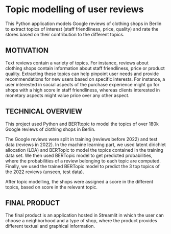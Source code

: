 # Topic modelling of user reviews

This Python application models Google reviews of clothing shops in Berlin to extract topics of interest (staff friendliness, price, quality) and rate the stores based on their contribution to the different topics.  

## MOTIVATION
Text reviews contain a variety of topics. For instance, reviews about clothing shops contain information about staff friendliness, price or product quality. Extracting these topics can help pinpoint user needs and provide recommendations for new users based on specific interests. For instance, a user interested in social aspects of the purchase experience might go for shops with a high score in staff friendliness, whereas clients interested in monetary aspects might value price over any other aspect.

## TECHNICAL OVERVIEW
This project used Python and BERTtopic to model the topics of over 180k Google reviews of clothing shops in Berlin.

The Google reviews were split in training (reviews before 2022) and test data (reviews in 2022). In the machine learning part, we used latent dirichlet allocation (LDA) and BERTopic to model the topics contained in the training data set. We then used BERTopic model to get predicted probabilities, where the probabilities of a review belonging to each topic are computed. Finally, we used the trained BERTopic model to predict the 3 top topics of the 2022 reviews (unseen, test data).

After topic modelling, the shops were assigned a score in the different topics, based on score in the relevant topic.

## FINAL PRODUCT
The final product is an application hosted in Streamlit in which the user can choose a neighborhood and a type of shop, where the product provides different textual and graphical information. 


